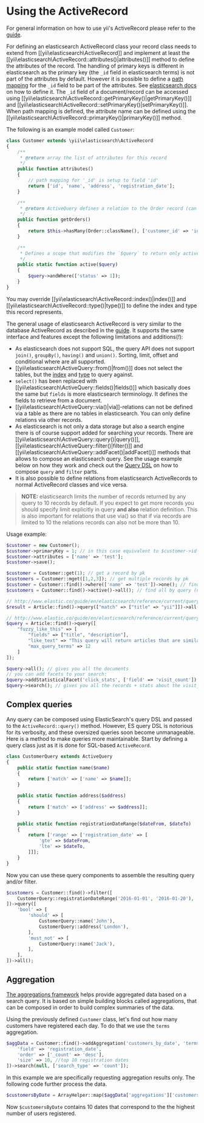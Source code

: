 Using the ActiveRecord
======================

For general information on how to use yii's ActiveRecord please refer to the [guide](https://github.com/yiisoft/yii2/blob/master/docs/guide/db-active-record.md).

For defining an elasticsearch ActiveRecord class your record class needs to extend from [[yii\elasticsearch\ActiveRecord]] and
implement at least the [[yii\elasticsearch\ActiveRecord::attributes()|attributes()]] method to define the attributes of the record.
The handling of primary keys is different in elasticsearch as the primary key (the `_id` field in elasticsearch terms)
is not part of the attributes by default. However it is possible to define a [path mapping](http://www.elastic.co/guide/en/elasticsearch/reference/current/mapping-id-field.html)
for the `_id` field to be part of the attributes.
See [elasticsearch docs](http://www.elastic.co/guide/en/elasticsearch/reference/current/mapping-id-field.html) on how to define it.
The `_id` field of a document/record can be accessed using [[yii\elasticsearch\ActiveRecord::getPrimaryKey()|getPrimaryKey()]] and
[[yii\elasticsearch\ActiveRecord::setPrimaryKey()|setPrimaryKey()]].
When path mapping is defined, the attribute name can be defined using the [[yii\elasticsearch\ActiveRecord::primaryKey()|primaryKey()]] method.

The following is an example model called `Customer`:

```php
class Customer extends \yii\elasticsearch\ActiveRecord
{
    /**
     * @return array the list of attributes for this record
     */
    public function attributes()
    {
        // path mapping for '_id' is setup to field 'id'
        return ['id', 'name', 'address', 'registration_date'];
    }

    /**
     * @return ActiveQuery defines a relation to the Order record (can be in other database, e.g. redis or sql)
     */
    public function getOrders()
    {
        return $this->hasMany(Order::className(), ['customer_id' => 'id'])->orderBy('id');
    }

    /**
     * Defines a scope that modifies the `$query` to return only active(status = 1) customers
     */
    public static function active($query)
    {
        $query->andWhere(['status' => 1]);
    }
}
```

You may override [[yii\elasticsearch\ActiveRecord::index()|index()]] and [[yii\elasticsearch\ActiveRecord::type()|type()]]
to define the index and type this record represents.

The general usage of elasticsearch ActiveRecord is very similar to the database ActiveRecord as described in the
[guide](https://github.com/yiisoft/yii2/blob/master/docs/guide/active-record.md).
It supports the same interface and features except the following limitations and additions(*!*):

- As elasticsearch does not support SQL, the query API does not support `join()`, `groupBy()`, `having()` and `union()`.
  Sorting, limit, offset and conditional where are all supported.
- [[yii\elasticsearch\ActiveQuery::from()|from()]] does not select the tables, but the
  [index](http://www.elastic.co/guide/en/elasticsearch/reference/current/glossary.html#glossary-index)
  and [type](http://www.elastic.co/guide/en/elasticsearch/reference/current/glossary.html#glossary-type) to query against.
- `select()` has been replaced with [[yii\elasticsearch\ActiveQuery::fields()|fields()]] which basically does the same but
  `fields` is more elasticsearch terminology.
  It defines the fields to retrieve from a document.
- [[yii\elasticsearch\ActiveQuery::via()|via]]-relations can not be defined via a table as there are no tables in elasticsearch. You can only define relations via other records.
- As elasticsearch is not only a data storage but also a search engine there is of course support added for searching your records.
  There are
  [[yii\elasticsearch\ActiveQuery::query()|query()]],
  [[yii\elasticsearch\ActiveQuery::filter()|filter()]] and
  [[yii\elasticsearch\ActiveQuery::addFacet()|addFacet()]] methods that allows to compose an elasticsearch query.
  See the usage example below on how they work and check out the [Query DSL](http://www.elastic.co/guide/en/elasticsearch/reference/current/query-dsl.html)
  on how to compose `query` and `filter` parts.
- It is also possible to define relations from elasticsearch ActiveRecords to normal ActiveRecord classes and vice versa.

> **NOTE:** elasticsearch limits the number of records returned by any query to 10 records by default.
> If you expect to get more records you should specify limit explicitly in query **and also** relation definition.
> This is also important for relations that use via() so that if via records are limited to 10
> the relations records can also not be more than 10.


Usage example:

```php
$customer = new Customer();
$customer->primaryKey = 1; // in this case equivalent to $customer->id = 1;
$customer->attributes = ['name' => 'test'];
$customer->save();

$customer = Customer::get(1); // get a record by pk
$customers = Customer::mget([1,2,3]); // get multiple records by pk
$customer = Customer::find()->where(['name' => 'test'])->one(); // find by query, note that you need to configure mapping for this field in order to find records properly
$customers = Customer::find()->active()->all(); // find all by query (using the `active` scope)

// http://www.elastic.co/guide/en/elasticsearch/reference/current/query-dsl-match-query.html
$result = Article::find()->query(["match" => ["title" => "yii"]])->all(); // articles whose title contains "yii"

// http://www.elastic.co/guide/en/elasticsearch/reference/current/query-dsl-flt-query.html
$query = Article::find()->query([
    "fuzzy_like_this" => [
        "fields" => ["title", "description"],
        "like_text" => "This query will return articles that are similar to this text :-)",
        "max_query_terms" => 12
    ]
]);

$query->all(); // gives you all the documents
// you can add facets to your search:
$query->addStatisticalFacet('click_stats', ['field' => 'visit_count']);
$query->search(); // gives you all the records + stats about the visit_count field. e.g. mean, sum, min, max etc...
```

## Complex queries

Any query can be composed using ElasticSearch's query DSL and passed to the `ActiveRecord::query()` method. However, ES query DSL is notorious for its verbosity, and these oversized queries soon become unmanageable.
Here is a method to make queries more maintainable. Start by defining a query class just as it is done for SQL-based `ActiveRecord`.

```php
class CustomerQuery extends ActiveQuery
{
    public static function name($name)
    {
        return ['match' => ['name' => $name]];
    }

    public static function address($address)
    {
        return ['match' => ['address' => $address]];
    }

    public static function registrationDateRange($dateFrom, $dateTo)
    {
        return ['range' => ['registration_date' => [
            'gte' => $dateFrom,
            'lte' => $dateTo,
        ]]];
    }
}

```

Now you can use these query components to assemble the resulting query and/or filter.

```php
$customers = Customer::find()->filter([
    CustomerQuery::registrationDateRange('2016-01-01', '2016-01-20'),
])->query([
    'bool' => [
        'should' => [
            CustomerQuery::name('John'),
            CustomerQuery::address('London'),
        ],
        'must_not' => [
            CustomerQuery::name('Jack'),
        ],
    ],
])->all();
```

## Aggregation

[The aggregations framework](https://www.elastic.co/guide/en/elasticsearch/reference/current/search-aggregations.html) helps provide aggregated data based on a search query. It is based on simple building blocks called aggregations, that can be composed in order to build complex summaries of the data.  

Using the previously defined `Customer` class, let's find out how many customers have registered each day. To do that we use the `terms` aggregation.


```php
$aggData = Customer::find()->addAggregation('customers_by_date', 'terms', [
    'field' => 'registration_date',
    'order' => ['_count' => 'desc'],
    'size' => 10, //top 10 registration dates
])->search(null, ['search_type' => 'count']);

```                    

In this example we are specifically requesting aggregation results only. The following code further process the data.

```php
$customersByDate = ArrayHelper::map($aggData['aggregations']['customers_by_date']['buckets'], 'key', 'doc_count');
```

Now `$customersByDate` contains 10 dates that correspond to the the highest number of users registered.
